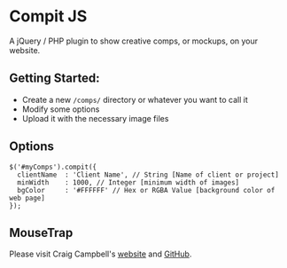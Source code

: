 # Compit JS

A jQuery / PHP plugin to show creative comps, or mockups, on your website.

## Getting Started:

* Create a new `/comps/` directory or whatever you want to call it
* Modify some options
* Upload it with the necessary image files

## Options
```
$('#myComps').compit({
  clientName  : 'Client Name', // String [Name of client or project]
  minWidth    : 1000, // Integer [minimum width of images]
  bgColor     : '#FFFFFF' // Hex or RGBA Value [background color of web page]
});
```

## MouseTrap

Please visit Craig Campbell's [website](http://craig.is/killing/mice) and [GitHub](https://github.com/ccampbell/mousetrap).